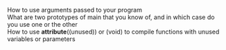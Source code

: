 How to use arguments passed to your program\
What are two prototypes of main that you know of, and in which case do you use one or the other\
How to use __attribute__((unused)) or (void) to compile functions with unused variables or parameters